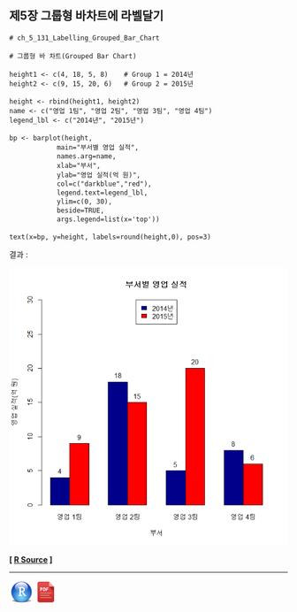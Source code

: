 ## 제5장 그룹형 바차트에 라벨달기

```{r}
# ch_5_131_Labelling_Grouped_Bar_Chart

# 그룹형 바 차트(Grouped Bar Chart)

height1 <- c(4, 18, 5, 8)    # Group 1 = 2014년
height2 <- c(9, 15, 20, 6)   # Group 2 = 2015년

height <- rbind(height1, height2)
name <- c("영업 1팀", "영업 2팀", "영업 3팀", "영업 4팀")
legend_lbl <- c("2014년", "2015년")

bp <- barplot(height, 
			main="부서별 영업 실적",
			names.arg=name,
			xlab="부서", 
			ylab="영업 실적(억 원)",
			col=c("darkblue","red"),
			legend.text=legend_lbl,
			ylim=c(0, 30),
			beside=TRUE,
			args.legend=list(x='top'))

text(x=bp, y=height, labels=round(height,0), pos=3)
```

결과  : 

![img](images/COMF_180326133349acda0c41.bmp)

**[ [R Source](source/ch_5_131_Labelling_Grouped_Bar_Chart.R) ]**



------

 <img src="images/R.png" alt="R" style="zoom:80%;" /> <img src="images/pdf_image.png" alt="pdf_image" style="zoom:80%;" />

